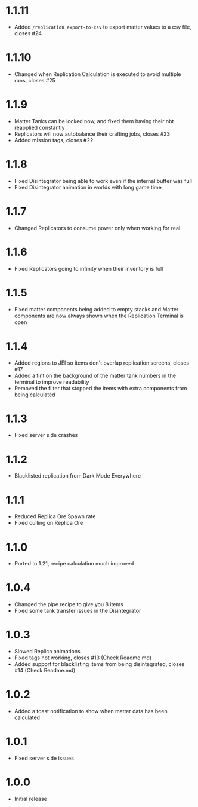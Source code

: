 # 1.1.11

* Added `/replication export-to-csv` to export matter values to a csv file, closes #24

# 1.1.10

* Changed when Replication Calculation is executed to avoid multiple runs, closes #25

# 1.1.9

* Matter Tanks can be locked now, and fixed them having their nbt reapplied constantly
* Replicators will now autobalance their crafting jobs, closes #23
* Added mission tags, closes #22

# 1.1.8

* Fixed Disintegrator being able to work even if the internal buffer was full
* Fixed Disintegrator animation in worlds with long game time

# 1.1.7

* Changed Replicators to consume power only when working for real

# 1.1.6

* Fixed Replicators going to infinity when their inventory is full

# 1.1.5

* Fixed matter components being added to empty stacks and Matter components are now always shown when the Replication
  Terminal is open

# 1.1.4

* Added regions to JEI so items don't overlap replication screens, closes #17
* Added a tint on the background of the matter tank numbers in the terminal to improve readability
* Removed the filter that stopped the items with extra components from being calculated

# 1.1.3
* Fixed server side crashes

# 1.1.2
* Blacklisted replication from Dark Mode Everywhere

# 1.1.1
* Reduced Replica Ore Spawn rate
* Fixed culling on Replica Ore

# 1.1.0
* Ported to 1.21, recipe calculation much improved

# 1.0.4
* Changed the pipe recipe to give you 8 items
* Fixed some tank transfer issues in the Disintegrator

# 1.0.3
* Slowed Replica animations
* Fixed tags not working, closes #13 (Check Readme.md)
* Added support for blacklisting items from being disintegrated, closes #14 (Check Readme.md)

# 1.0.2
* Added a toast notification to show when matter data has been calculated

# 1.0.1
* Fixed server side issues

# 1.0.0

* Initial release